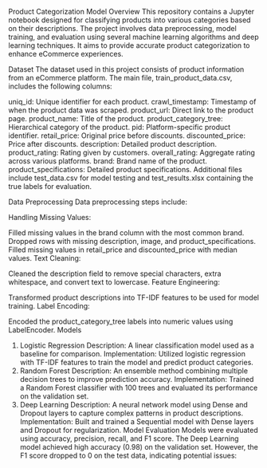 Product Categorization Model
Overview
This repository contains a Jupyter notebook designed for classifying products into various categories based on their descriptions. The project involves data preprocessing, model training, and evaluation using several machine learning algorithms and deep learning techniques. It aims to provide accurate product categorization to enhance eCommerce experiences.

Dataset
The dataset used in this project consists of product information from an eCommerce platform. The main file, train_product_data.csv, includes the following columns:

uniq_id: Unique identifier for each product.
crawl_timestamp: Timestamp of when the product data was scraped.
product_url: Direct link to the product page.
product_name: Title of the product.
product_category_tree: Hierarchical category of the product.
pid: Platform-specific product identifier.
retail_price: Original price before discounts.
discounted_price: Price after discounts.
description: Detailed product description.
product_rating: Rating given by customers.
overall_rating: Aggregate rating across various platforms.
brand: Brand name of the product.
product_specifications: Detailed product specifications.
Additional files include test_data.csv for model testing and test_results.xlsx containing the true labels for evaluation.

Data Preprocessing
Data preprocessing steps include:

Handling Missing Values:

Filled missing values in the brand column with the most common brand.
Dropped rows with missing description, image, and product_specifications.
Filled missing values in retail_price and discounted_price with median values.
Text Cleaning:

Cleaned the description field to remove special characters, extra whitespace, and convert text to lowercase.
Feature Engineering:

Transformed product descriptions into TF-IDF features to be used for model training.
Label Encoding:

Encoded the product_category_tree labels into numeric values using LabelEncoder.
Models
1. Logistic Regression
Description: A linear classification model used as a baseline for comparison.
Implementation: Utilized logistic regression with TF-IDF features to train the model and predict product categories.
2. Random Forest
Description: An ensemble method combining multiple decision trees to improve prediction accuracy.
Implementation: Trained a Random Forest classifier with 100 trees and evaluated its performance on the validation set.
3. Deep Learning
Description: A neural network model using Dense and Dropout layers to capture complex patterns in product descriptions.
Implementation: Built and trained a Sequential model with Dense layers and Dropout for regularization.
Model Evaluation
Models were evaluated using accuracy, precision, recall, and F1 score. The Deep Learning model achieved high accuracy (0.98) on the validation set. However, the F1 score dropped to 0 on the test data, indicating potential issues:
